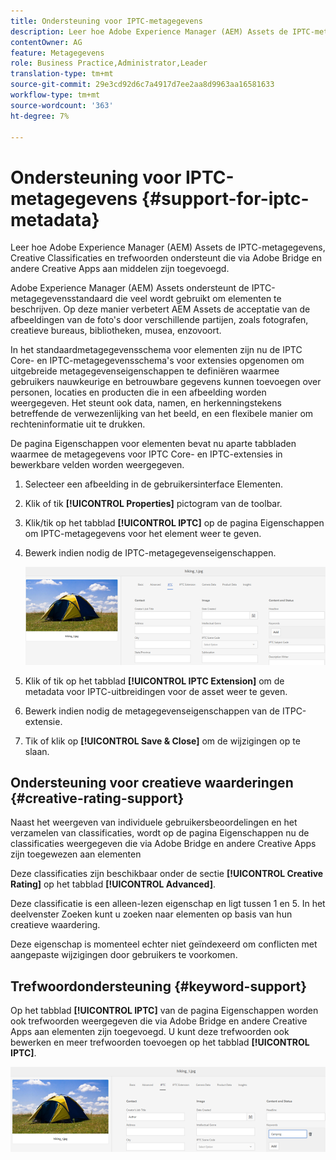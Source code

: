 ```yaml
---
title: Ondersteuning voor IPTC-metagegevens
description: Leer hoe Adobe Experience Manager (AEM) Assets de IPTC-metagegevens, Creative Classificaties en trefwoorden ondersteunt die via Adobe Bridge en andere Creative Apps aan middelen zijn toegevoegd.
contentOwner: AG
feature: Metagegevens
role: Business Practice,Administrator,Leader
translation-type: tm+mt
source-git-commit: 29e3cd92d6c7a4917d7ee2aa8d9963aa16581633
workflow-type: tm+mt
source-wordcount: '363'
ht-degree: 7%

---
```



# Ondersteuning voor IPTC-metagegevens {#support-for-iptc-metadata}

Leer hoe Adobe Experience Manager (AEM) Assets de IPTC-metagegevens, Creative Classificaties en trefwoorden ondersteunt die via Adobe Bridge en andere Creative Apps aan middelen zijn toegevoegd.

Adobe Experience Manager (AEM) Assets ondersteunt de IPTC-metagegevensstandaard die veel wordt gebruikt om elementen te beschrijven. Op deze manier verbetert AEM Assets de acceptatie van de afbeeldingen van de foto&#39;s door verschillende partijen, zoals fotografen, creatieve bureaus, bibliotheken, musea, enzovoort.

In het standaardmetagegevensschema voor elementen zijn nu de IPTC Core- en IPTC-metagegevensschema&#39;s voor extensies opgenomen om uitgebreide metagegevenseigenschappen te definiëren waarmee gebruikers nauwkeurige en betrouwbare gegevens kunnen toevoegen over personen, locaties en producten die in een afbeelding worden weergegeven. Het steunt ook data, namen, en herkenningstekens betreffende de verwezenlijking van het beeld, en een flexibele manier om rechteninformatie uit te drukken.

De pagina Eigenschappen voor elementen bevat nu aparte tabbladen waarmee de metagegevens voor IPTC Core- en IPTC-extensies in bewerkbare velden worden weergegeven.

1. Selecteer een afbeelding in de gebruikersinterface Elementen.
1. Klik of tik **[!UICONTROL Properties]** pictogram van de toolbar.
1. Klik/tik op het tabblad **[!UICONTROL IPTC]** op de pagina Eigenschappen om IPTC-metagegevens voor het element weer te geven.
1. Bewerk indien nodig de IPTC-metagegevenseigenschappen.

   ![iptc_tab](assets/iptc_tab.png)

1. Klik of tik op het tabblad **[!UICONTROL IPTC Extension]** om de metadata voor IPTC-uitbreidingen voor de asset weer te geven.
1. Bewerk indien nodig de metagegevenseigenschappen van de ITPC-extensie.
1. Tik of klik op **[!UICONTROL Save & Close]** om de wijzigingen op te slaan.

## Ondersteuning voor creatieve waarderingen {#creative-rating-support}

Naast het weergeven van individuele gebruikersbeoordelingen en het verzamelen van classificaties, wordt op de pagina Eigenschappen nu de classificaties weergegeven die via Adobe Bridge en andere Creative Apps zijn toegewezen aan elementen

Deze classificaties zijn beschikbaar onder de sectie **[!UICONTROL Creative Rating]** op het tabblad **[!UICONTROL Advanced]**.

Deze classificatie is een alleen-lezen eigenschap en ligt tussen 1 en 5. In het deelvenster Zoeken kunt u zoeken naar elementen op basis van hun creatieve waardering.

Deze eigenschap is momenteel echter niet geïndexeerd om conflicten met aangepaste wijzigingen door gebruikers te voorkomen.

## Trefwoordondersteuning {#keyword-support}

Op het tabblad **[!UICONTROL IPTC]** van de pagina Eigenschappen worden ook trefwoorden weergegeven die via Adobe Bridge en andere Creative Apps aan elementen zijn toegevoegd. U kunt deze trefwoorden ook bewerken en meer trefwoorden toevoegen op het tabblad **[!UICONTROL IPTC]**.

![keywords](assets/keywords.png)

